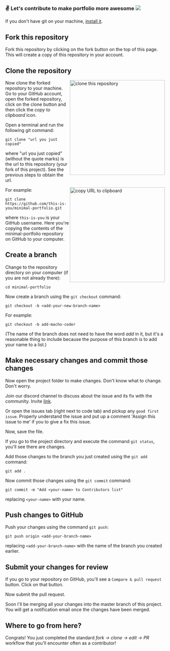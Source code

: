 ### :v: Let's contribute to make portfolio more awesome [![](https://img.shields.io/discord/699120268890865665?color=%238e5dee&style=plastic)](https://discord.gg/kEjzdT)

If you don't have git on your machine, [install it]( https://help.github.com/articles/set-up-git/).

## Fork this repository

Fork this repository by clicking on the fork button on the top of this page.
This will create a copy of this repository in your account.

## Clone the repository

<img align="right" width="300" src="https://raw.githubusercontent.com/firstcontributions/first-contributions/master/assets/clone.png" alt="clone this repository" />

Now clone the forked repository to your machine. Go to your GitHub account, open the forked repository, click on the clone button and then click the *copy to clipboard* icon.

Open a terminal and run the following git command:

```
git clone "url you just copied"
```
where "url you just copied" (without the quote marks) is the url to this repository (your fork of this project). See the previous steps to obtain the url.

<img align="right" width="300" src="https://raw.githubusercontent.com/firstcontributions/first-contributions/master/assets/copy-to-clipboard.png" alt="copy URL to clipboard" />

For example:
```
git clone https://github.com/this-is-you/minimal-portfolio.git
```
where `this-is-you` is your GitHub username. Here you're copying the contents of the minimal-portfolio repository on GitHub to your computer.

## Create a branch

Change to the repository directory on your computer (if you are not already there):

```
cd minimal-portfolio
```
Now create a branch using the `git checkout` command:
```
git checkout -b <add-your-new-branch-name>
```

For example:
```
git checkout -b add-macho-coder
```
(The name of the branch does not need to have the word *add* in it, but it's a reasonable thing to include because the purpose of this branch is to add your name to a list.)

## Make necessary changes and commit those changes

Now open the project folder to make changes. Don't know what to change. Don't worry. 
  
Join our discord channel to discuss about the issue and its fix with the community. Invite [link](https://discord.gg/kEjzdT).
  
Or open the issues tab (right next to code tab) and pickup any `good first issue`. Properly understand the issue and put up a comment 'Assign this issue to me' if you to give a fix this issue.

  
Now, save the file.


If you go to the project directory and execute the command `git status`, you'll see there are changes.


Add those changes to the branch you just created using the `git add` command:

```
git add .
```

Now commit those changes using the `git commit` command:
```
git commit -m "Add <your-name> to Contributors list"
```
replacing `<your-name>` with your name.

## Push changes to GitHub

Push your changes using the command `git push`:
```
git push origin <add-your-branch-name>
```
replacing `<add-your-branch-name>` with the name of the branch you created earlier.

## Submit your changes for review

If you go to your repository on GitHub, you'll see a  `Compare & pull request` button. Click on that button.

Now submit the pull request.

Soon I'll be merging all your changes into the master branch of this project. You will get a notification email once the changes have been merged.

## Where to go from here?

Congrats!  You just completed the standard _fork -> clone -> edit -> PR_ workflow that you'll encounter often as a contributor!
